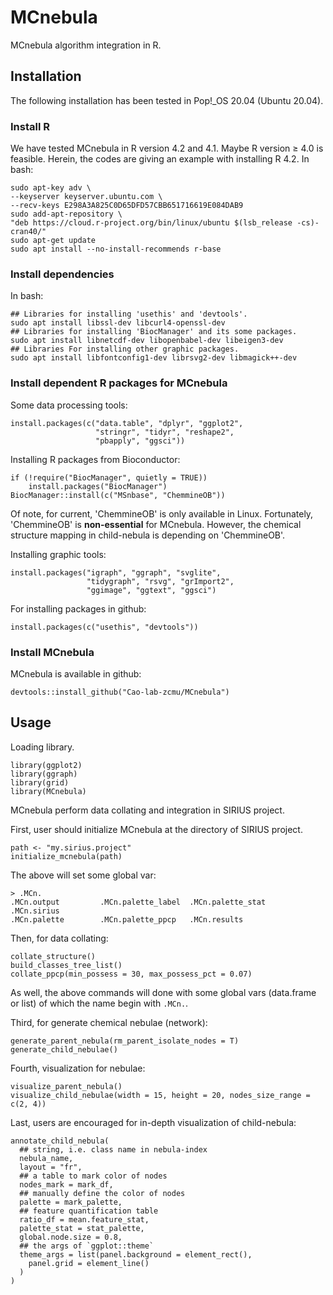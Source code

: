 # MCnebula

MCnebula algorithm integration in R.

## Installation 

The following installation has been tested in Pop!_OS 20.04 (Ubuntu 20.04).

### Install R

We have tested MCnebula in R version 4.2 and 4.1. Maybe R version ≥ 4.0 is feasible.
Herein, the codes are giving an example with installing R 4.2.
In bash:

```{bash}
sudo apt-key adv \
--keyserver keyserver.ubuntu.com \
--recv-keys E298A3A825C0D65DFD57CBB651716619E084DAB9
sudo add-apt-repository \
"deb https://cloud.r-project.org/bin/linux/ubuntu $(lsb_release -cs)-cran40/"
sudo apt-get update
sudo apt install --no-install-recommends r-base
```

### Install dependencies

In bash:
```
## Libraries for installing 'usethis' and 'devtools'.
sudo apt install libssl-dev libcurl4-openssl-dev
## Libraries for installing 'BiocManager' and its some packages.
sudo apt install libnetcdf-dev libopenbabel-dev libeigen3-dev
## Libraries For installing other graphic packages.
sudo apt install libfontconfig1-dev librsvg2-dev libmagick++-dev
```

### Install dependent R packages for MCnebula

Some data processing tools:

```
install.packages(c("data.table", "dplyr", "ggplot2",
                   "stringr", "tidyr", "reshape2",
                   "pbapply", "ggsci"))
```

Installing R packages from Bioconductor:

```
if (!require("BiocManager", quietly = TRUE))
    install.packages("BiocManager")
BiocManager::install(c("MSnbase", "ChemmineOB"))
```

Of note, for current, 'ChemmineOB' is only available in Linux.
Fortunately, 'ChemmineOB' is **non-essential** for MCnebula.
However, the chemical structure mapping in child-nebula is depending on 'ChemmineOB'.  

Installing graphic tools:

```
install.packages("igraph", "ggraph", "svglite",
                 "tidygraph", "rsvg", "grImport2",
                 "ggimage", "ggtext", "ggsci")
```

For installing packages in github:

```
install.packages(c("usethis", "devtools"))
```

### Install MCnebula

MCnebula is available in github:

```
devtools::install_github("Cao-lab-zcmu/MCnebula")
```

## Usage

Loading library.

```
library(ggplot2)
library(ggraph)
library(grid)
library(MCnebula)
```

MCnebula perform data collating and integration in SIRIUS project.  

First, user should initialize MCnebula at the directory of SIRIUS project.

```
path <- "my.sirius.project"
initialize_mcnebula(path)
```

The above will set some global var:

```
> .MCn.
.MCn.output         .MCn.palette_label  .MCn.palette_stat   .MCn.sirius
.MCn.palette        .MCn.palette_ppcp   .MCn.results
```

Then, for data collating:

```
collate_structure()
build_classes_tree_list()
collate_ppcp(min_possess = 30, max_possess_pct = 0.07)
```

As well, the above commands will done with some global vars (data.frame or list) of which the name
begin with `.MCn.`.  

Third, for generate chemical nebulae (network):

```
generate_parent_nebula(rm_parent_isolate_nodes = T)
generate_child_nebulae()
```

Fourth, visualization for nebulae:

```
visualize_parent_nebula()
visualize_child_nebulae(width = 15, height = 20, nodes_size_range = c(2, 4))
```

Last, users are encouraged for in-depth visualization of child-nebula:

```
annotate_child_nebula(
  ## string, i.e. class name in nebula-index
  nebula_name,
  layout = "fr",
  ## a table to mark color of nodes
  nodes_mark = mark_df,
  ## manually define the color of nodes
  palette = mark_palette,
  ## feature quantification table
  ratio_df = mean.feature_stat,
  palette_stat = stat_palette,
  global.node.size = 0.8,
  ## the args of `ggplot::theme`
  theme_args = list(panel.background = element_rect(),
    panel.grid = element_line()
  )
)
```
